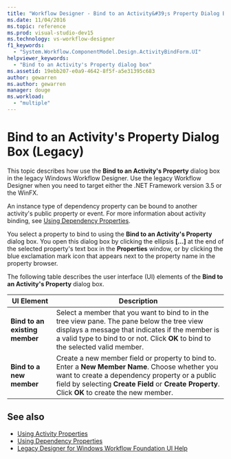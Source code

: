 ```yaml
---
title: "Workflow Designer - Bind to an Activity&#39;s Property Dialog Box (Legacy)"
ms.date: 11/04/2016
ms.topic: reference
ms.prod: visual-studio-dev15
ms.technology: vs-workflow-designer
f1_keywords:
  - "System.Workflow.ComponentModel.Design.ActivityBindForm.UI"
helpviewer_keywords:
  - "Bind to an Activity's Property dialog box"
ms.assetid: 19ebb207-e0a9-4642-8f5f-a5e31395c683
author: gewarren
ms.author: gewarren
manager: douge
ms.workload:
  - "multiple"
---
```

# Bind to an Activity's Property Dialog Box (Legacy)

This topic describes how use the **Bind to an Activity's Property** dialog box in the legacy Windows Workflow Designer. Use the legacy Workflow Designer when you need to target either the .NET Framework version 3.5 or the WinFX.

 An instance type of dependency property can be bound to another activity's public property or event. For more information about activity binding, see [Using Dependency Properties](http://go.microsoft.com/fwlink?LinkID=65007).

 You select a property to bind to using the **Bind to an Activity's Property** dialog box. You open this dialog box by clicking the ellipsis **[...]** at the end of the selected property's text box in the **Properties** window, or by clicking the blue exclamation mark icon that appears next to the property name in the property browser.

 The following table describes the user interface (UI) elements of the **Bind to an Activity's Property** dialog box.

|UI Element|Description|
|----------------|-----------------|
|**Bind to an existing member**|Select a member that you want to bind to in the tree view pane. The pane below the tree view displays a message that indicates if the member is a valid type to bind to or not. Click **OK** to bind to the selected valid member.|
|**Bind to a new member**|Create a new member field or property to bind to. Enter a **New Member Name**. Choose whether you want to create a dependency property or a public field by selecting **Create Field** or **Create Property**. Click **OK** to create the new member.|

## See also

- [Using Activity Properties](http://go.microsoft.com/fwlink?LinkID=65013)
- [Using Dependency Properties](http://go.microsoft.com/fwlink?LinkID=65007)
- [Legacy Designer for Windows Workflow Foundation UI Help](../workflow-designer/legacy-designer-for-windows-workflow-foundation-ui-help.md)